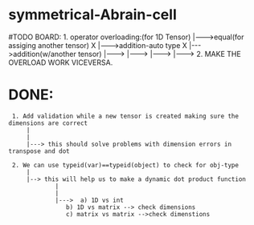 # symmetrical-Abrain-cell

#TODO BOARD:
	 1. operator overloading:(for 1D Tensor) 
		|--->equal(for assiging another tensor) X
		|--->addition-auto type X
		|--->addition(w/another tensor)
		|--->
		|--->
		|--->
		|--->
	 2. MAKE THE OVERLOAD WORK VICEVERSA.
	




# DONE:
	 1. Add validation while a new tensor is created making sure the dimensions are correct
		 |
		 |
		 |---> this should solve problems with dimension errors in transpose and dot

	 2. We can use typeid(var)==typeid(object) to check for obj-type
		 |
		 |--> this will help us to make a dynamic dot product function
				 |
				 |
				 |--->	a) 1D vs int
				 	b) 1D vs matrix --> check dimensions
					c) matrix vs matrix -->check dimenstions
	
